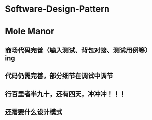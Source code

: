 # Software-Design-Pattern  #
<h1>Mole Manor</h1>
<h2>商场代码完善（输入测试、背包对接、测试用例等）ing</h2>
<h2>代码仍需完善，部分细节在调试中调节</h2>
<h2>行百里者半九十，还有四天，冲冲冲！！！</h2>
<h2>还需要什么设计模式</h2>